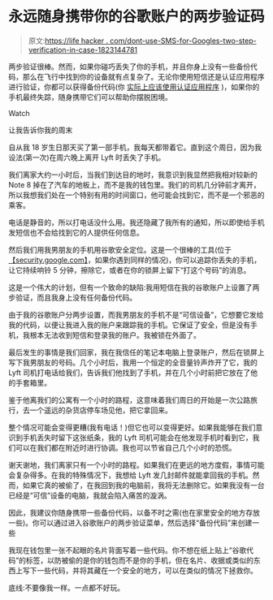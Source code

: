 # 永远随身携带你的谷歌账户的两步验证码

> 原文:[https://life hacker . com/dont-use-SMS-for-Googles-two-step-verification-in-case-1823144781](https://lifehacker.com/dont-use-sms-for-googles-two-step-verification-in-case-1823144781)

两步验证很棒。然而，如果你碰巧丢失了你的手机，并且你身上没有一些备份代码，那么在飞行中找到你的设备就有点复杂了。无论你使用短信还是认证应用程序进行验证，你都可以获得备份代码(你 [实际上应该使用认证应用程序](https://lifehacker.com/add-a-pin-to-your-smartphone-account-1822852279) )，如果你的手机最终失踪，随身携带它们可以帮助你摆脱困境。

Watch

让我告诉你我的周末

自从我 18 岁生日那天买了第一部手机，我每天都带着它。直到这个周日，因为我设法(第一次)在周六晚上离开 Lyft 时丢失了手机。

我们离家大约一小时后，当我们到达目的地时，我意识到我显然把我相对较新的 Note 8 掉在了汽车的地板上，而不是我的钱包里。我们的司机几分钟前才离开，所以我想我们处在一个特别有用的时间窗口，他可能会找到它，而不是一个邪恶的乘客。

电话是静音的，所以打电话没什么用。我还隐藏了我所有的通知，所以即使给手机发短信也不会给找到它的人提供任何信息。

然后我们用我男朋友的手机用谷歌安全定位。这是一个很棒的工具(位于[【security.google.com】](http://security.google.com)，如果你遇到同样的情况)，你可以追踪你丢失的手机，让它持续响铃 5 分钟，擦除它，或者在你的锁屏上留下“打这个号码”的消息。

这是一个伟大的计划，但有一个致命的缺陷:我用短信在我的谷歌账户上设置了两步验证，而且我身上没有任何备份代码。

由于我的谷歌账户分两步设置，而我男朋友的手机不是“可信设备”，它想要它发给我的代码，以便让我进入我的账户来跟踪我的手机。它保证了安全，但是没有手机，我根本无法收到短信和登录我的账户。我被锁在外面了。

最后发生的事情是我们回家，我在我信任的笔记本电脑上登录账户，然后在锁屏上写下我男朋友的号码。几个小时后，我用一个恒定的全音量铃声炸开了它，我的 Lyft 司机打电话给我们，告诉我们他找到了手机，并在几个小时前把它放在了他的手套箱里。

鉴于他离我们的公寓有一个小时的路程，这意味着我们周日的开始是一次公路旅行，去一个遥远的杂货店停车场见他，把它拿回来。

整个情况可能会变得更糟(我有电话！)但它也可以变得更好。如果我能够在我们意识到手机丢失时留下这张纸条，我的 Lyft 司机可能会在他发现手机时看到它，我们可以在我们都在附近时进行协调。我也可以节省自己几个小时的恐慌。

谢天谢地，我们离家只有一个小时的路程。如果我们在更远的地方度假，事情可能会复杂得多。在我的特殊情况下，我想给 Lyft 发几封邮件就能拿回我的手机。然而，如果它真的被偷了，在我回到我的电脑前，我将无法删除它。如果我没有一台已经是“可信”设备的电脑，我就会陷入痛苦的漩涡。

因此，我建议你随身携带一些备份代码，以备不时之需(也在家里安全的地方存放一些)。你可以通过进入谷歌账户的两步验证菜单，然后选择“备份代码”来创建一些

我现在钱包里一张不起眼的名片背面写着一些代码。你不想在纸上贴上“谷歌代码”的标签，以防被偷的是你的钱包而不是你的手机，但在名片、收据或类似的东西上写下一些代码，并将其藏在一个安全的地方，可以在类似的情况下拯救你。

底线:不要像我一样。一点都不好玩。